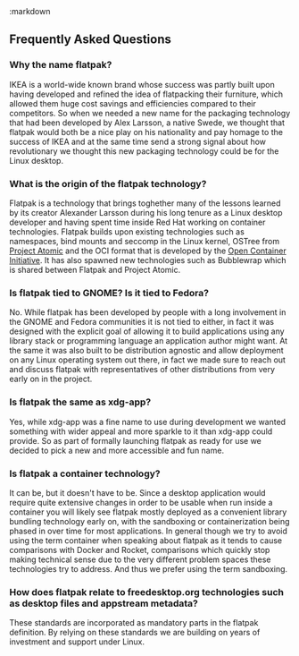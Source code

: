 <section class=""><div class="container"><div class="row"><div class="col-lg-10 col-lg-offset-1">
:markdown

  # Frequently Asked Questions

  ### Why the name flatpak?

  IKEA is a world-wide known brand whose success was partly built upon having developed and refined the idea of flatpacking
  their furniture, which allowed them huge cost savings and efficiencies compared to their competitors. So when we needed
  a new name for the packaging technology that had been developed by Alex Larsson, a native Swede, we thought that flatpak would
  both be a nice play on his nationality and pay homage to the success of IKEA and at the same time send a strong signal
  about how revolutionary we thought this new packaging technology could be for the Linux desktop.

  ### What is the origin of the flatpak technology?

  Flatpak is a technology that brings toghether many of the lessons learned by its creator Alexander Larsson during his long tenure
  as a Linux desktop developer and having spent time inside Red Hat working on container technologies. Flatpak builds upon existing
  technologies such as namespaces, bind mounts and seccomp in the Linux kernel, OSTree from [Project Atomic](http://www.projectatomic.io/)
  and the OCI format that is developed by the [Open Container Initiative](https://www.opencontainers.org/).
  It has also spawned new technologies such as Bubblewrap which is shared between Flatpak and Project Atomic.

  ### Is flatpak tied to GNOME? Is it tied to Fedora?

  No. While flatpak has been developed by people with a long involvement in the GNOME and Fedora communities it is not tied
  to either, in fact it was designed with the explicit goal of allowing it to build applications using any library stack or
  programming language an application author might want. At the same it was also built to be distribution agnostic and
  allow deployment on any Linux operating system out there, in fact we made sure to reach out and discuss flatpak with
  representatives of other distributions from very early on in the project.

  ### Is flatpak the same as xdg-app?

  Yes, while xdg-app was a fine name to use during development we wanted something with wider appeal and more sparkle
  to it than xdg-app could provide. So as part of formally launching flatpak as ready for use we decided to pick a new
  and more accessible and fun name.

  ### Is flatpak a container technology?

  It can be, but it doesn't have to be. Since a desktop application would require quite extensive changes in order to
  be usable when run inside a container you will likely see flatpak mostly deployed as a convenient library bundling technology
  early on, with the sandboxing or containerization being phased in over time for most applications. In general though we
  try to avoid using the term container when speaking about flatpak as it tends to cause comparisons with Docker and Rocket,
  comparisons which quickly stop making technical sense due to the very different problem spaces these technologies
  try to address. And thus we prefer using the term sandboxing.

  ### How does flatpak relate to freedesktop.org technologies such as desktop files and appstream metadata?

  These standards are incorporated as mandatory parts in the flatpak definition. By relying on these standards
  we are building on years of investment and support under Linux.

</div></div></div></section>
